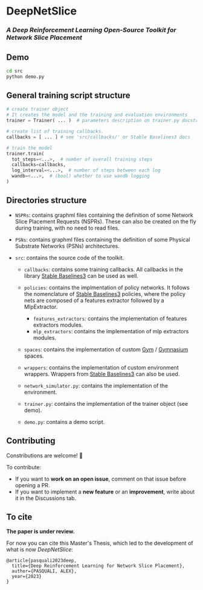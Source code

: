 # DeepNetSlice
### _A Deep Reinforcement Learning Open-Source Toolkit for Network Slice Placement_

## Demo
```bash
cd src
python demo.py
```

## General training script structure
```python
# create trainer object
# It creates the model and the training and evaluation environments
trainer = Trainer( ... )  # parameters description on trainer.py docstring

# create list of training callbacks.
callbacks = [ ... ] # see 'src/callbacks/' or Stable Baselines3 docs

# train the model
trainer.train(
  tot_steps=<...>,  # number of overall training steps
  callbacks=callbacks,
  log_interval=<...>,  # number of steps between each log
  wandb=<...>,  # (bool) whether to use wandb logging
)
```

## Directories structure
- `NSPRs`: contains graphml files containing the definition of some Network Slice Placement Requests (NSPRs).
These can also be created on the fly during training, with no need to read files.

- `PSNs`: contains graphml files containing the definition of some Physical Substrate Networks (PSNs) architectures.

- `src`: contains the source code of the toolkit.
  
  - `callbacks`: contains some training callbacks.
  All callbacks in the library [Stable Baselines3](https://github.com/Stable-Baselines-Team/stable-baselines3-contrib) can be used as well.
  
  - `policies`: contains the implmentation of policy networks.
  It follows the nomenclature of [Stable Baselines3](https://github.com/Stable-Baselines-Team/stable-baselines3-contrib) policies, where the policy nets are composed of a features extractor followed by a MlpExtractor.
    - `features_extractors`: contains the implementation of features extractors modules.
    - `mlp_extractors`: contains the implementation of mlp extractors modules.
  
  - `spaces`: contains the implementation of custom [Gym](https://github.com/openai/gym) / [Gymnasium](https://github.com/Farama-Foundation/Gymnasium) spaces.

  - `wrappers`: contains the implementation of custom environment wrappers.
  Wrappers from [Stable Baselines3](https://github.com/Stable-Baselines-Team/stable-baselines3-contrib) can also be used.

  - `network_simulator.py`: contains the implementation of the environment.

  - `trainer.py`: contains the implementation of the trainer object (see demo).

  - `demo.py`: contains a demo script.


## Contributing
Constributions are welcome! :rocket:

To contribute:
- If you want to **work on an open issue**, comment on that issue before opening a PR.
- If you want to implement a **new feature** or an **improvement**, write about it in the Discussions tab.

## To cite
**The paper is under review.**

For now you can cite this Master's Thesis, which led to the development of what is now _DeepNetSlice_:

```
@article{pasquali2023deep,
  title={Deep Reinforcement Learning for Network Slice Placement},
  author={PASQUALI, ALEX},
  year={2023}
}
```